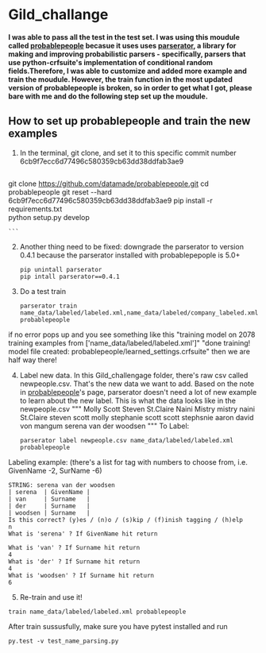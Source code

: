 # Gild_challange

#### I was able to pass all the test in the test set. I was using this moudule called [probablepeople](https://github.com/datamade/probablepeople) becasue it uses uses [parserator](https://github.com/datamade/parserator), a library for making and improving probabilistic parsers - specifically, parsers that use python-crfsuite's implementation of conditional random fields.Therefore, I was able to customize and added more example and train the moudule. However, the train function in the most updated version of probablepeople is broken, so in order to get what I got, please bare with me and do the following step set up the moudule. 

## How to set up probablepeople and train the new examples
 1. In the terminal, git clone, and set it to this specific commit number 6cb9f7ecc6d77496c580359cb63dd38ddfab3ae9
   
    ```
   git clone https://github.com/datamade/probablepeople.git
   cd probablepeople
   git reset --hard 6cb9f7ecc6d77496c580359cb63dd38ddfab3ae9
   pip install -r requirements.txt  
   python setup.py develop
   
    ```  
2. Another thing need to be fixed: downgrade the parserator to version 0.4.1 because the parserator installed with probablepepople is 5.0+ 
    ```
   pip unintall parserator
   pip intall parserator==0.4.1
    ```  

3. Do a test train
   ```
   parserator train name_data/labeled/labeled.xml,name_data/labeled/company_labeled.xml probablepeople
    ```  
if no error pops up and you see something like this 
"training model on 2078 training examples from ['name_data/labeled/labeled.xml']"
"done training! model file created: probablepeople/learned_settings.crfsuite"
then we are half way there!

4. Label new data. In this Gild_challengage folder, there's raw csv called newpeople.csv. That's the new data we want to add. Based on the note in [probablepeople](https://github.com/datamade/probablepeople)'s page, parserator doesn't need a lot of new example to learn about the new label. This is what the data looks like in the newpeople.csv
"""
Molly Scott
Steven St.Claire
Naini Mistry
mistry naini
St.Claire steven
scott molly
stephanie scott
scott stephsnie
aaron david von mangum
serena van der woodsen
"""
To Label:
   ```
   parserator label newpeople.csv name_data/labeled/labeled.xml probablepeople
    ```  
Labeling example: (there's a list for tag with numbers to choose from, i.e. GivenName -2, SurName -6)
 ```
 STRING: serena van der woodsen
| serena  | GivenName |
| van     | Surname   |
| der     | Surname   |
| woodsen | Surname   |
Is this correct? (y)es / (n)o / (s)kip / (f)inish tagging / (h)elp
n
What is 'serena' ? If GivenName hit return

What is 'van' ? If Surname hit return
4
What is 'der' ? If Surname hit return
4
What is 'woodsen' ? If Surname hit return
6
```
5. Re-train and use it! 
```
train name_data/labeled/labeled.xml probablepeople
```
After train sussusfully, make sure you have pytest installed and run 
```
py.test -v test_name_parsing.py
```


